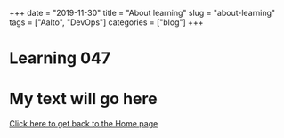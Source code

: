 +++ 
date = "2019-11-30"
title = "About learning"
slug = "about-learning" 
tags = ["Aalto", "DevOps"]
categories = ["blog"]
+++
# Learning 047

# My text will go here

[Click here to get back to the Home page](../../)

